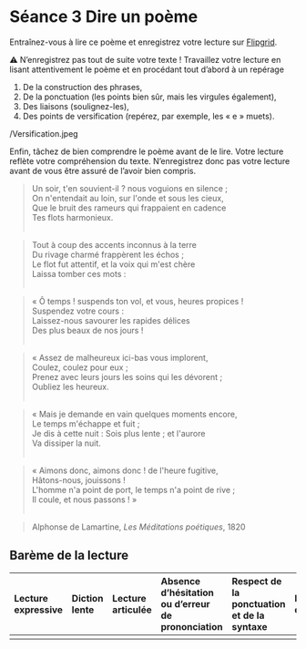 # Séance 3 Dire un poème

Entraînez-vous à lire ce poème et enregistrez votre lecture sur [Flipgrid](https://info.flipgrid.com/).

⚠️ N’enregistrez pas tout de suite votre texte ! Travaillez votre lecture en lisant attentivement le poème et en procédant tout d’abord à un repérage

1. De la construction des phrases,
2. De la ponctuation (les points bien sûr, mais les virgules également),
3. Des liaisons (soulignez-les),
3. Des points de versification (repérez, par exemple, les « e » muets).

/Versification.jpeg

Enfin, tâchez de bien comprendre le poème avant de le lire. Votre lecture reflète votre compréhension du texte. N’enregistrez donc pas votre lecture avant de vous être assuré de l’avoir bien compris.

> Un soir, t'en souvient-il ? nous voguions en silence ;<br />
> On n'entendait au loin, sur l'onde et sous les cieux,<br />
> Que le bruit des rameurs qui frappaient en cadence<br />
> Tes flots harmonieux.<br /><br />

> Tout à coup des accents inconnus à la terre<br />
> Du rivage charmé frappèrent les échos ;<br />
> Le flot fut attentif, et la voix qui m'est chère<br />
> Laissa tomber ces mots :<br /><br />

> « Ô temps ! suspends ton vol, et vous, heures propices !<br />
> Suspendez votre cours :<br />
> Laissez-nous savourer les rapides délices<br />
> Des plus beaux de nos jours !<br /><br />

> « Assez de malheureux ici-bas vous implorent,<br />
> Coulez, coulez pour eux ;<br />
> Prenez avec leurs jours les soins qui les dévorent ;<br />
> Oubliez les heureux.<br /><br />

> « Mais je demande en vain quelques moments encore,<br />
> Le temps m'échappe et fuit ;<br />
> Je dis à cette nuit : Sois plus lente ; et l'aurore<br />
> Va dissiper la nuit.<br /><br />

> « Aimons donc, aimons donc ! de l'heure fugitive,<br />
> Hâtons-nous, jouissons !<br />
> L'homme n'a point de port, le temps n'a point de rive ;<br />
> Il coule, et nous passons ! »<br /><br />

> Alphonse de Lamartine, *Les Méditations poétiques*, 1820


## Barème de la lecture

| Lecture expressive| Diction lente | Lecture articulée | Absence d’hésitation ou d’erreur de prononciation | Respect de la ponctuation et de la syntaxe | Prononciation des liaisons | Soin de la versification (« e » muet, diérèse) |
|:--|:--|:--|:--|:--|:--|:--|
|  |  |  |  |  |  |  |






